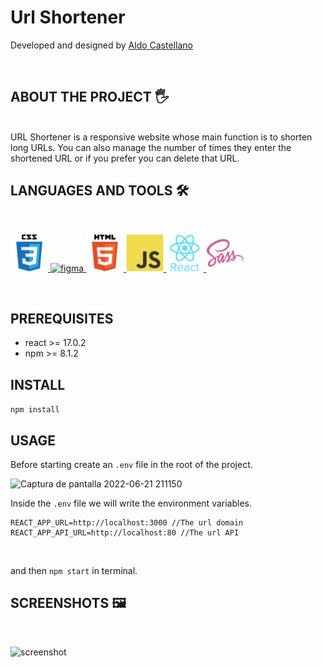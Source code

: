 # Url Shortener


Developed and designed by [Aldo Castellano](https://www.linkedin.com/in/aldo-castellano/ "Aldo Castellano")

<br>

## ABOUT THE PROJECT 🖐️
<br>
URL Shortener is a responsive website whose main function is to shorten long URLs. You can also manage the number of times they enter the shortened URL or if you prefer you can delete that URL.

<br>

## LANGUAGES AND TOOLS 🛠️
<br>
<p align="left" > <a href="https://www.w3schools.com/css/" target="_blank" rel="noreferrer"> <img src="https://raw.githubusercontent.com/devicons/devicon/master/icons/css3/css3-original-wordmark.svg" alt="css3" width="60" height="60"/> </a> <a href="https://www.figma.com/" target="_blank" rel="noreferrer"> <img src="https://www.vectorlogo.zone/logos/figma/figma-icon.svg" alt="figma" width="60" height="60"/> </a> <a href="https://www.w3.org/html/" target="_blank" rel="noreferrer"> <img src="https://raw.githubusercontent.com/devicons/devicon/master/icons/html5/html5-original-wordmark.svg" alt="html5" width="60" height="60"/> </a> <a href="https://developer.mozilla.org/en-US/docs/Web/JavaScript" target="_blank" rel="noreferrer"> <img src="https://raw.githubusercontent.com/devicons/devicon/master/icons/javascript/javascript-original.svg" alt="javascript" width="60" height="60" /> </a> <a href="https://reactjs.org/" target="_blank" rel="noreferrer"> <img src="https://raw.githubusercontent.com/devicons/devicon/master/icons/react/react-original-wordmark.svg" alt="react" width="60" height="60"/> </a> <a href="https://sass-lang.com" target="_blank" rel="noreferrer"> <img src="https://raw.githubusercontent.com/devicons/devicon/master/icons/sass/sass-original.svg" alt="sass" width="60" height="60"/> </a> </p>
<br>

## PREREQUISITES 


- react >= 17.0.2
- npm >= 8.1.2


## INSTALL


` npm install `



## USAGE 
Before starting create an `.env` file in the root of the project.

![Captura de pantalla 2022-06-21 211150](https://user-images.githubusercontent.com/92597205/174879669-ed53511f-5a53-4ea9-904a-7ede0a735752.png)

Inside the `.env` file we will write the environment variables.

```
REACT_APP_URL=http://localhost:3000 //The url domain
REACT_APP_API_URL=http://localhost:80 //The url API
```

<br>

and then `npm start` in terminal.





## SCREENSHOTS 🖼️

<br>

![screenshot](https://user-images.githubusercontent.com/92597205/174863037-6c6e124d-15d5-4b41-92fd-3edc56c6066f.svg)

